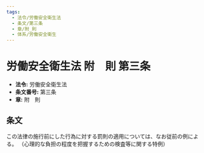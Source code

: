 ```yaml
---
tags:
  - 法令/労働安全衛生法
  - 条文/第三条
  - 章/附_則
  - 体系/労働安全衛生
---
```

# 労働安全衛生法 附　則 第三条

- **法令:** 労働安全衛生法
- **条文番号:** 第三条
- **章:** 附　則

## 条文
この法律の施行前にした行為に対する罰則の適用については、なお従前の例による。
（心理的な負担の程度を把握するための検査等に関する特例）


